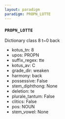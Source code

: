 ```yaml
---
layout: paradigm
paradigm: PROPN_LOTTE
---
```

### ` PROPN_LOTTE `

Dictionary class 8 t~0 back
* kotus_tn: 8
* upos: PROPN
* suffix_regex: tte
* kotus_av: C
* grade_dir: weaken
* harmony: back
* possessive: False
* stem_diphthong: None
* deletion: te
* plurale_tantum: False
* clitics: False
* pos: NOUN
* stem_vowel: None
